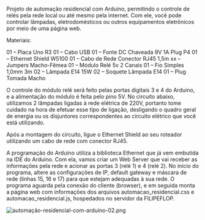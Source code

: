 Projeto de automação residencial com Arduino, permitindo o controle de relés pela rede local ou até mesmo pela internet. Com ele, você pode controlar lâmpadas, eletrodomésticos ou outros equipamentos eletrônicos por meio de uma página web.

Materiais:

01 – Placa Uno R3
01 – Cabo USB
01 – Fonte DC Chaveada 9V 1A Plug P4
01 – Ethernet Shield W5100
01 – Cabo de Rede Conector RJ45 1,5m
xx – Jumpers Macho-Fêmea
01 – Módulo Relé 5v 2 Canais
01 – Fio Simples 1,0mm 3m
02 – Lâmpada E14 15W
02 – Soquete Lâmpada E14
01 – Plug Tomada Macho

O controle do módulo relé será feito pelas portas digitais 3 e 4 do Arduino, e a alimentação do módulo é feita pelo pino 5V. No circuito abaixo, utilizamos 2 lâmpadas ligadas à rede elétrica de 220V, portanto tome cuidado na hora de efetuar esse tipo de ligação, desligando o quadro geral de energia ou os disjuntores correspondentes ao circuito elétrico que você está utilizando.

Após a montagem do circuito, ligue o Ethernet Shield ao seu roteador utilizando um cabo de rede com conector RJ45.

A programação do Arduino utiliza a biblioteca Ethernet que já vem embutida na IDE do Arduino. Com ela, vamos criar um Web Server que vai receber as informações pela rede e acionar as portas  3 (relé 1) e 4 (relé 2).
No início do programa, altere as configurações de IP, default gateway e máscara de rede (linhas 15, 16 e 17) para que estejam adequadas à sua rede. O programa aguarda pela conexão do cliente (browser), e em seguida monta a página web com informações dos arquivos automacao_residencial.css e automacao_residencial.js, hospedados no servidor da FILIPEFLOP.

![automação-residencial-com-arduino-02.png](https://uploads.filipeflop.com/2015/11/automa%C3%A7%C3%A3o-residencial-com-arduino-02.png)
